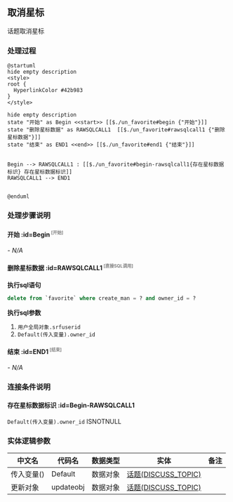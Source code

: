 ## 取消星标 <!-- {docsify-ignore-all} -->

   话题取消星标

### 处理过程

```plantuml
@startuml
hide empty description
<style>
root {
  HyperlinkColor #42b983
}
</style>

hide empty description
state "开始" as Begin <<start>> [[$./un_favorite#begin {"开始"}]]
state "删除星标数据" as RAWSQLCALL1  [[$./un_favorite#rawsqlcall1 {"删除星标数据"}]]
state "结束" as END1 <<end>> [[$./un_favorite#end1 {"结束"}]]


Begin --> RAWSQLCALL1 : [[$./un_favorite#begin-rawsqlcall1{存在星标数据标识} 存在星标数据标识]]
RAWSQLCALL1 --> END1


@enduml
```


### 处理步骤说明

#### 开始 :id=Begin<sup class="footnote-symbol"> <font color=gray size=1>[开始]</font></sup>



*- N/A*
#### 删除星标数据 :id=RAWSQLCALL1<sup class="footnote-symbol"> <font color=gray size=1>[直接SQL调用]</font></sup>



<p class="panel-title"><b>执行sql语句</b></p>

```sql
delete from `favorite` where create_man = ? and owner_id = ?
```

<p class="panel-title"><b>执行sql参数</b></p>

1. `用户全局对象.srfuserid`
2. `Default(传入变量).owner_id`


#### 结束 :id=END1<sup class="footnote-symbol"> <font color=gray size=1>[结束]</font></sup>



*- N/A*


### 连接条件说明
#### 存在星标数据标识 :id=Begin-RAWSQLCALL1

`Default(传入变量).owner_id` ISNOTNULL


### 实体逻辑参数

|    中文名   |    代码名    |  数据类型    |  实体   |备注 |
| --------| --------| -------- | -------- | --------   |
|传入变量(<i class="fa fa-check"/></i>)|Default|数据对象|[话题(DISCUSS_TOPIC)](module/Team/discuss_topic.md)||
|更新对象|updateobj|数据对象|[话题(DISCUSS_TOPIC)](module/Team/discuss_topic.md)||
